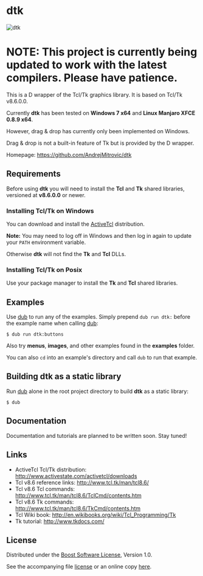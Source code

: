 # dtk

![dtk](https://raw.github.com/AndrejMitrovic/dtk/master/screenshots/work-in-progress.png)

# NOTE: This project is currently being updated to work with the latest compilers. Please have patience.

This is a D wrapper of the Tcl/Tk graphics library. It is based on Tcl/Tk v8.6.0.0.

Currently **dtk** has been tested on **Windows 7 x64** and **Linux Manjaro XFCE 0.8.9 x64**.

However, drag & drop has currently only been implemented on Windows.

Drag & drop is not a built-in feature of Tk but is provided by the D wrapper.

Homepage: https://github.com/AndrejMitrovic/dtk

## Requirements

Before using **dtk** you will need to install the **Tcl** and **Tk** shared libraries,
versioned at **v8.6.0.0** or newer.

### Installing Tcl/Tk on Windows

You can download and install the [ActiveTcl] distribution.

**Note:** You may need to log off in Windows and then log in again to update your `PATH`
environment variable.

Otherwise **dtk** will not find the **Tk** and **Tcl** DLLs.

### Installing Tcl/Tk on Posix

Use your package manager to install the **Tk** and **Tcl** shared libraries.

## Examples

Use [dub] to run any of the examples. Simply prepend `dub run dtk:` before the example name when calling [dub]:

```
$ dub run dtk:buttons
```

Also try **menus**, **images**, and other examples found in the **examples** folder.

You can also `cd` into an example's directory and call `dub` to run that example.

## Building dtk as a static library

Run [dub] alone in the root project directory to build **dtk** as a static library:

```
$ dub
```

## Documentation

Documentation and tutorials are planned to be written soon. Stay tuned!

## Links

- ActiveTcl Tcl/Tk distribution: http://www.activestate.com/activetcl/downloads
- Tcl v8.6 reference links: http://www.tcl.tk/man/tcl8.6/
- Tcl v8.6 Tcl commands: http://www.tcl.tk/man/tcl8.6/TclCmd/contents.htm
- Tcl v8.6 Tk commands: http://www.tcl.tk/man/tcl8.6/TkCmd/contents.htm
- Tcl Wiki book: http://en.wikibooks.org/wiki/Tcl_Programming/Tk
- Tk tutorial: http://www.tkdocs.com/

## License

Distributed under the [Boost Software License][BoostLicense], Version 1.0.

See the accompanying file [license](https://raw.github.com/AndrejMitrovic/dtk/master/LICENSE) or an online copy [here][BoostLicense].

[BoostLicense]: http://www.boost.org/LICENSE_1_0.txt
[dub]: http://code.dlang.org/download
[ActiveTcl]: http://www.activestate.com/activetcl
